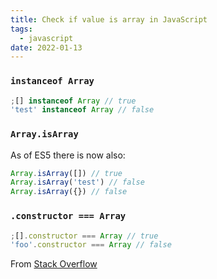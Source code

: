 ```yaml
---
title: Check if value is array in JavaScript
tags:
  - javascript
date: 2022-01-13
---
```


### `instanceof Array`

```js
;[] instanceof Array // true
'test' instanceof Array // false
```

### `Array.isArray`

As of ES5 there is now also:

```js
Array.isArray([]) // true
Array.isArray('test') // false
Array.isArray({}) // false
```

### `.constructor === Array`

```js
;[].constructor === Array // true
'foo'.constructor === Array // false
```

From [Stack Overflow](https://stackoverflow.com/questions/767486/how-do-you-check-if-a-variable-is-an-array-in-javascript)
